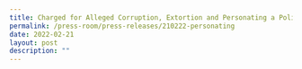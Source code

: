 ```yaml
---
title: Charged for Alleged Corruption, Extortion and Personating a Police Officer
permalink: /press-room/press-releases/210222-personating
date: 2022-02-21
layout: post
description: ""
---
```

